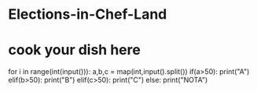# Elections-in-Chef-Land
# cook your dish here
for i in range(int(input())):
    a,b,c = map(int,input().split())
    if(a>50):
        print("A")
    elif(b>50):
        print("B")
    elif(c>50):
        print("C")
    else:
        print("NOTA")
